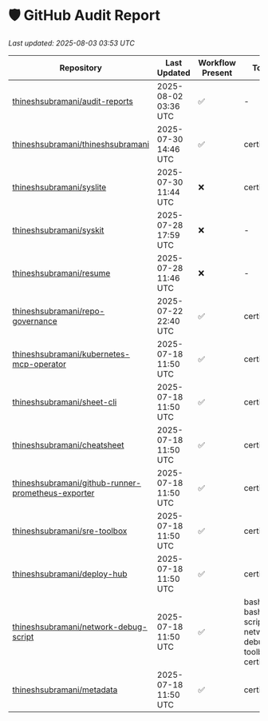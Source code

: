 # 🛡️ GitHub Audit Report

_Last updated: 2025-08-03 03:53 UTC_

| Repository | Last Updated | Workflow Present | Topics | Branch |
|------------|---------------|------------------|------|--------|
| [thineshsubramani/audit-reports](https://github.com/thineshsubramani/audit-reports) | 2025-08-02 03:36 UTC | ✅ | - | main |
| [thineshsubramani/thineshsubramani](https://github.com/thineshsubramani/thineshsubramani) | 2025-07-30 14:46 UTC | ✅ | certified | master |
| [thineshsubramani/syslite](https://github.com/thineshsubramani/syslite) | 2025-07-30 11:44 UTC | ❌ | certified | main |
| [thineshsubramani/syskit](https://github.com/thineshsubramani/syskit) | 2025-07-28 17:59 UTC | ❌ | - | main |
| [thineshsubramani/resume](https://github.com/thineshsubramani/resume) | 2025-07-28 11:46 UTC | ❌ | - | main |
| [thineshsubramani/repo-governance](https://github.com/thineshsubramani/repo-governance) | 2025-07-22 22:40 UTC | ✅ | certified | main |
| [thineshsubramani/kubernetes-mcp-operator](https://github.com/thineshsubramani/kubernetes-mcp-operator) | 2025-07-18 11:50 UTC | ✅ | certified | main |
| [thineshsubramani/sheet-cli](https://github.com/thineshsubramani/sheet-cli) | 2025-07-18 11:50 UTC | ✅ | certified | main |
| [thineshsubramani/cheatsheet](https://github.com/thineshsubramani/cheatsheet) | 2025-07-18 11:50 UTC | ✅ | certified | main |
| [thineshsubramani/github-runner-prometheus-exporter](https://github.com/thineshsubramani/github-runner-prometheus-exporter) | 2025-07-18 11:50 UTC | ✅ | certified | main |
| [thineshsubramani/sre-toolbox](https://github.com/thineshsubramani/sre-toolbox) | 2025-07-18 11:50 UTC | ✅ | certified | main |
| [thineshsubramani/deploy-hub](https://github.com/thineshsubramani/deploy-hub) | 2025-07-18 11:50 UTC | ✅ | certified | main |
| [thineshsubramani/network-debug-script](https://github.com/thineshsubramani/network-debug-script) | 2025-07-18 11:50 UTC | ✅ | bash, bash-script, network-debugging, toolbox, certified | main |
| [thineshsubramani/metadata](https://github.com/thineshsubramani/metadata) | 2025-07-18 11:50 UTC | ✅ | certified | main |
